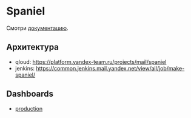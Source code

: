 # Spaniel

Смотри [документацию](https://wiki.yandex-team.ru/users/massaraksh/tajjnichok/).

## Архитектура
* qloud: https://platform.yandex-team.ru/projects/mail/spaniel
* jenkins: https://common.jenkins.mail.yandex.net/view/all/job/make-spaniel/

## Dashboards
* [production](https://yasm.yandex-team.ru/template/panel/spaniel/env=production/)
